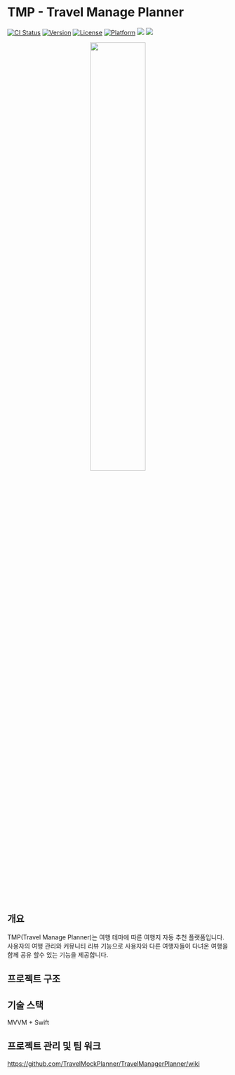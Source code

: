 # TMP - Travel Manage Planner

[![CI Status](https://img.shields.io/travis/ScutiUY/UYRadioButton.svg?style=flat)](https://travis-ci.org/ScutiUY/UYRadioButton) [![Version](https://img.shields.io/cocoapods/v/UYRadioButton.svg?style=flat)](https://cocoapods.org/pods/UYRadioButton) [![License](https://img.shields.io/cocoapods/l/UYRadioButton.svg?style=flat)](https://cocoapods.org/pods/UYRadioButton) [![Platform](https://img.shields.io/cocoapods/p/UYRadioButton.svg?style=flat)](https://cocoapods.org/pods/UYRadioButton) <img src="https://img.shields.io/badge/version-1.0.1-blue.svg?{ style(optional)"> <img src="https://img.shields.io/badge/Swift-F05138?style=flat&logo=Swift&logoColor=white"/></a> 
<div align="center">
<img src = "https://user-images.githubusercontent.com/36326157/154835234-1b827a22-75fd-4e9b-a827-3ed50402647c.png" width="50%" height="50%">
</div>


## 개요
TMP(Travel Manage Planner)는 여행 테마에 따른 여행지 자동 추천 플랫폼입니다. 사용자의 여행 관리와 커뮤니티 리뷰 기능으로 사용자와 다른 여행자들이 다녀온 여행을 함께 공유 할수 있는 기능을 제공합니다.

## 프로젝트 구조

## 기술 스택
MVVM + Swift

## 프로젝트 관리 및 팀 워크
https://github.com/TravelMockPlanner/TravelManagerPlanner/wiki
